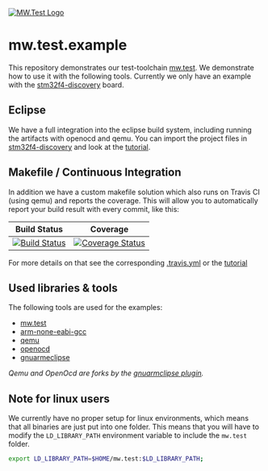 
[![MW.Test Logo](https://raw.githubusercontent.com/mw-sc/mw.test/master/mw.test.png)](https://github.com/mw-sc/mw.test)

# mw.test.example


This repository demonstrates our test-toolchain [mw.test](https://github.com/mw-sc/mw.test). We demonstrate how to use it with the following tools. Currently we only have an example with the [stm32f4-discovery](http://www.st.com/en/evaluation-tools/stm32f4discovery.html) board.

## Eclipse

We have a full integration into the eclipse build system, including running the artifacts with openocd and qemu. You can import the project files in [stm32f4-discovery](https://github.com/mw-sc/mw.test.example/tree/master/stm32f4-discovery) and look at the [tutorial](https://github.com/mw-sc/mw.test.example/blob/master/stm32f4-discovery/eclipse.md).

## Makefile / Continuous Integration

In addition we have a custom makefile solution which also runs on Travis CI (using qemu) and reports the coverage. This will allow you to automatically report your build result with every commit, like this:

| Build Status | Coverage |
|--------------|----------|
| [![Build Status](https://travis-ci.org/mw-sc/mw.test.example.svg?branch=master)](https://travis-ci.org/mw-sc/mw.test.example) | [![Coverage Status](https://coveralls.io/repos/github/mw-sc/mw.test.example/badge.svg?branch=master)](https://coveralls.io/github/mw-sc/mw.test.example?branch=master) |

For more details on that see the corresponding [.travis.yml](https://github.com/mw-sc/mw.test.example/blob/master/.travis.yml) or the [tutorial](https://github.com/mw-sc/mw.test.example/blob/master/stm32f4-discovery/makefile.md)

## Used libraries & tools

The following tools are used for the examples:

 - [mw.test](https://bintray.com/mw-sc/mw.test/mw.test)
 - [arm-none-eabi-gcc](https://developer.arm.com/open-source/gnu-toolchain/gnu-rm/downloads)
 - [qemu](http://gnuarmeclipse.github.io/qemu)
 - [openocd](http://gnuarmeclipse.github.io/openocd)
 - [gnuarmeclipse](http://gnuarmeclipse.github.io)

*Qemu and OpenOcd are forks by the [gnuarmclipse plugin](http://gnuarmeclipse.github.io).*

## Note for linux users

We currently have no proper setup for linux environments, which means that all binaries are just put into one folder. This means that you will have to modify the `LD_LIBRARY_PATH` environment variable to include the `mw.test` folder.

```sh
export LD_LIBRARY_PATH=$HOME/mw.test:$LD_LIBRARY_PATH;
```
